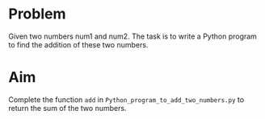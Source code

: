 # Problem

Given two numbers num1 and num2. The task is to write a Python program to find the addition of these two numbers.

# Aim

Complete the function `add` in `Python_program_to_add_two_numbers.py` to return the sum of the two numbers.
